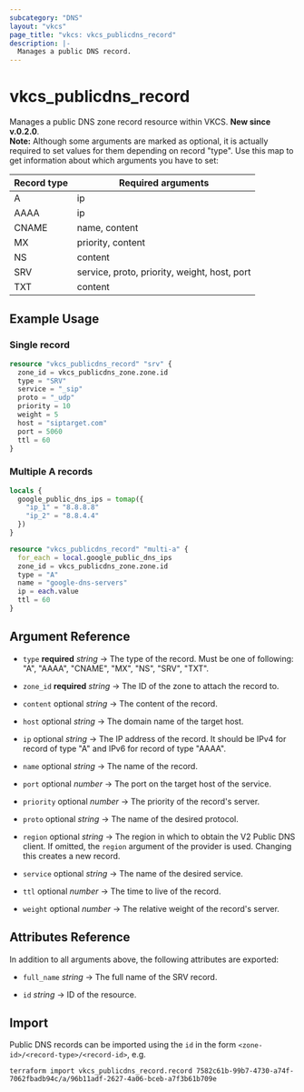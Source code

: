 ```yaml
---
subcategory: "DNS"
layout: "vkcs"
page_title: "vkcs: vkcs_publicdns_record"
description: |-
  Manages a public DNS record.
---
```


# vkcs_publicdns_record

Manages a public DNS zone record resource within VKCS. **New since v.0.2.0**.<br>
**Note:** Although some arguments are marked as optional, it is actually required to set values for them depending on record \"type\". Use this map to get information about which arguments you have to set:

| Record type | Required arguments |
| ----------- | ------------------ |
| A | ip |
| AAAA | ip |
| CNAME | name, content |
| MX | priority, content |
| NS | content |
| SRV | service, proto, priority, weight, host, port |
| TXT | content |




## Example Usage
### Single record
```terraform
resource "vkcs_publicdns_record" "srv" {
  zone_id = vkcs_publicdns_zone.zone.id
  type = "SRV"
  service = "_sip"
  proto = "_udp"
  priority = 10
  weight = 5
  host = "siptarget.com"
  port = 5060
  ttl = 60
}
```

### Multiple A records
```terraform
locals {
  google_public_dns_ips = tomap({
    "ip_1" = "8.8.8.8"
    "ip_2" = "8.8.4.4"
  })
}

resource "vkcs_publicdns_record" "multi-a" {
  for_each = local.google_public_dns_ips
  zone_id = vkcs_publicdns_zone.zone.id
  type = "A"
  name = "google-dns-servers"
  ip = each.value
  ttl = 60
}
```

## Argument Reference
- `type` **required** *string* &rarr;  The type of the record. Must be one of following: "A", "AAAA", "CNAME", "MX", "NS", "SRV", "TXT".

- `zone_id` **required** *string* &rarr;  The ID of the zone to attach the record to.

- `content` optional *string* &rarr;  The content of the record.

- `host` optional *string* &rarr;  The domain name of the target host.

- `ip` optional *string* &rarr;  The IP address of the record. It should be IPv4 for record of type "A" and IPv6 for record of type "AAAA".

- `name` optional *string* &rarr;  The name of the record.

- `port` optional *number* &rarr;  The port on the target host of the service.

- `priority` optional *number* &rarr;  The priority of the record's server.

- `proto` optional *string* &rarr;  The name of the desired protocol.

- `region` optional *string* &rarr;  The region in which to obtain the V2 Public DNS client. If omitted, the `region` argument of the provider is used. Changing this creates a new record.

- `service` optional *string* &rarr;  The name of the desired service.

- `ttl` optional *number* &rarr;  The time to live of the record.

- `weight` optional *number* &rarr;  The relative weight of the record's server.


## Attributes Reference
In addition to all arguments above, the following attributes are exported:
- `full_name` *string* &rarr;  The full name of the SRV record.

- `id` *string* &rarr;  ID of the resource.


## Import

Public DNS records can be imported using the `id` in the form `<zone-id>/<record-type>/<record-id>`, e.g.

```shell
terraform import vkcs_publicdns_record.record 7582c61b-99b7-4730-a74f-7062fbadb94c/a/96b11adf-2627-4a06-bceb-a7f3b61b709e
```
